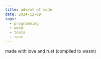 ```yaml
---
title: advent of code
date: 2024-12-09
tags:
  - programming
  - wasm
  - tools
  - rust
---
```


made with love and rust (compiled to wasm)

<script src="./adventofcode/bootstrap.js"></script>
<link href="./adventofcode.css" rel="stylesheet" type="text/css">
<div id="adventofcode"></div>